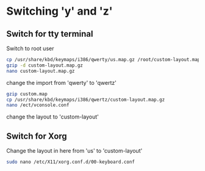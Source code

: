 # Switching 'y' and 'z'
## Switch for tty terminal
Switch to root user
```bash
cp /usr/share/kbd/keymaps/i386/qwerty/us.map.gz /root/custom-layout.map.gz
gzip -d custom-layout.map.gz
nano custom-layout.map.gz
```
change the import from 'qwerty' to 'qwertz'
```bash
gzip custom.map
cp /usr/share/kbd/keymaps/i386/qwertz/custom-layout.map.gz
nano /ect/vconsole.conf
```
change the layout to 'custom-layout'

## Switch for Xorg
Change the layout in here from 'us' to 'custom-layout'
```bash
sudo nano /etc/X11/xorg.conf.d/00-keyboard.conf
```
